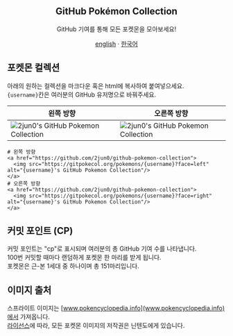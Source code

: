 <div align="center">
    <h2 align="center">GitHub Pokémon Collection</h2>
    <p align="center">GitHub 기여를 통해 모든 포켓몬을 모아보세요!</p>
</div>
<div align="center">
    <a href="/README.md">english</a> · <a href="/docs/README_kr.md">한국어</a>
</div>


## 포켓몬 컬렉션
아래의 원하는 컬렉션을 마크다운 혹은 html에 복사하여 붙여넣으세요.  
`{username}`칸은 여러분의 GitHub 유저명으로 바꿔주세요.


왼쪽 방향 | 오른쪽 방향
-------|---------
![2jun0's GitHub Pokemon Collection](https://gitpokecol.org/pokemons/2jun0?face=left) | ![2jun0's GitHub Pokemon Collection](https://gitpokecol.org/pokemons/2jun0?face=right)


```
# 왼쪽 방향
<a href="https://github.com/2jun0/github-pokemon-collection">
  <img src="https://gitpokecol.org/pokemons/{username}?face=left" alt="{username}'s GitHub Pokemon Collection"/>
</a>
# 오른쪽 방향
<a href="https://github.com/2jun0/github-pokemon-collection">
  <img src="https://gitpokecol.org/pokemons/{username}?face=right" alt="{username}'s GitHub Pokemon Collection"/>
</a>
```

## 커밋 포인트 (CP)
커밋 포인트는 "cp"로 표시되며 여러분의 총 GitHub 기여 수를 나타냅니다.  
100번 커밋할 때마다 랜덤하게 포켓몬 한 마리를 받게 됩니다.  
포켓몬은 근-본 1세대 중 하나이며 총 151마리입니다.


## 이미지 출처
스프라이트 이미지는 [www.pokencyclopedia.info](www.pokencyclopedia.info)에서 가져옵니다.  
[라이선스](/LICENSE.md)에 따라, 모든 포켓몬 이미지의 저작권은 닌텐도에게 있습니다.